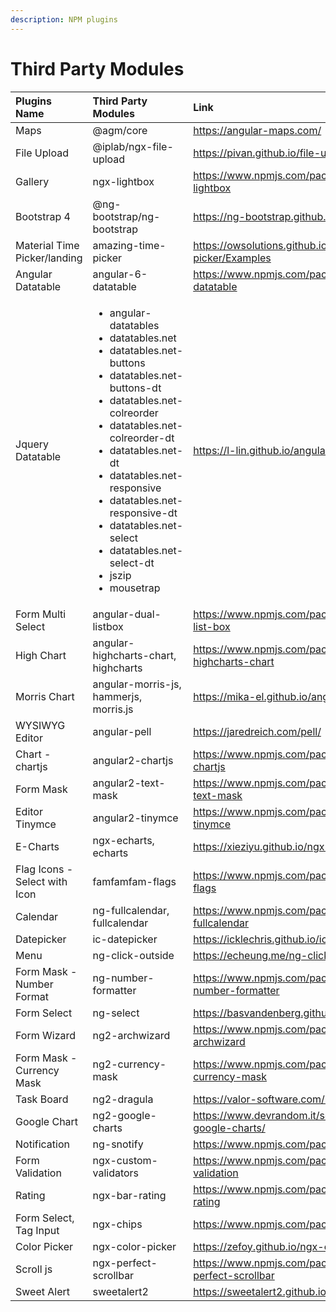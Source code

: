 ```yaml
---
description: NPM plugins
---
```


# Third Party Modules



<table>
  <thead>
    <tr>
      <th style="text-align:left">Plugins Name</th>
      <th style="text-align:left">Third Party Modules</th>
      <th style="text-align:left">Link</th>
    </tr>
  </thead>
  <tbody>
    <tr>
      <td style="text-align:left">Maps</td>
      <td style="text-align:left">@agm/core</td>
      <td style="text-align:left"><a href="https://angular-maps.com/">https://angular-maps.com/</a>
      </td>
    </tr>
    <tr>
      <td style="text-align:left">File Upload</td>
      <td style="text-align:left">@iplab/ngx-file-upload</td>
      <td style="text-align:left"><a href="https://pivan.github.io/file-upload/">https://pivan.github.io/file-upload/</a>
      </td>
    </tr>
    <tr>
      <td style="text-align:left">Gallery</td>
      <td style="text-align:left">ngx-lightbox</td>
      <td style="text-align:left"><a href="https://www.npmjs.com/package/ngx-lightbox">https://www.npmjs.com/package/ngx-lightbox</a>
      </td>
    </tr>
    <tr>
      <td style="text-align:left">Bootstrap 4</td>
      <td style="text-align:left">@ng-bootstrap/ng-bootstrap</td>
      <td style="text-align:left"><a href="https://ng-bootstrap.github.io/">https://ng-bootstrap.github.io/</a>
      </td>
    </tr>
    <tr>
      <td style="text-align:left">Material Time Picker/landing</td>
      <td style="text-align:left">amazing-time-picker</td>
      <td style="text-align:left"><a href="https://owsolutions.github.io/amazing-time-picker/Examples">https://owsolutions.github.io/amazing-time-picker/Examples</a>
      </td>
    </tr>
    <tr>
      <td style="text-align:left">Angular Datatable</td>
      <td style="text-align:left">angular-6-datatable</td>
      <td style="text-align:left"><a href="https://www.npmjs.com/package/angular-6-datatable">https://www.npmjs.com/package/angular-6-datatable</a>
      </td>
    </tr>
    <tr>
      <td style="text-align:left">Jquery Datatable</td>
      <td style="text-align:left">
        <ul>
          <li>angular-datatables</li>
          <li>datatables.net</li>
          <li>datatables.net-buttons</li>
          <li>datatables.net-buttons-dt</li>
          <li>datatables.net-colreorder</li>
          <li>datatables.net-colreorder-dt</li>
          <li>datatables.net-dt</li>
          <li>datatables.net-responsive</li>
          <li>datatables.net-responsive-dt</li>
          <li>datatables.net-select</li>
          <li>datatables.net-select-dt</li>
          <li>jszip</li>
          <li>mousetrap</li>
        </ul>
      </td>
      <td style="text-align:left"><a href="https://l-lin.github.io/angular-datatables/">https://l-lin.github.io/angular-datatables/</a>
      </td>
    </tr>
    <tr>
      <td style="text-align:left">Form Multi Select</td>
      <td style="text-align:left">angular-dual-listbox</td>
      <td style="text-align:left"><a href="https://www.npmjs.com/package/ng2-dual-list-box">https://www.npmjs.com/package/ng2-dual-list-box</a>
      </td>
    </tr>
    <tr>
      <td style="text-align:left">High Chart</td>
      <td style="text-align:left">angular-highcharts-chart, highcharts</td>
      <td style="text-align:left"><a href="https://www.npmjs.com/package/angular-highcharts-chart">https://www.npmjs.com/package/angular-highcharts-chart</a>
      </td>
    </tr>
    <tr>
      <td style="text-align:left">Morris Chart</td>
      <td style="text-align:left">angular-morris-js, hammerjs, morris.js</td>
      <td style="text-align:left"><a href="https://mika-el.github.io/angular-morris-js">https://mika-el.github.io/angular-morris-js</a>
      </td>
    </tr>
    <tr>
      <td style="text-align:left">WYSIWYG Editor</td>
      <td style="text-align:left">angular-pell</td>
      <td style="text-align:left"><a href="https://jaredreich.com/pell/">https://jaredreich.com/pell/</a>
      </td>
    </tr>
    <tr>
      <td style="text-align:left">Chart - chartjs</td>
      <td style="text-align:left">angular2-chartjs</td>
      <td style="text-align:left"><a href="https://www.npmjs.com/package/angular2-chartjs">https://www.npmjs.com/package/angular2-chartjs</a>
      </td>
    </tr>
    <tr>
      <td style="text-align:left">Form Mask</td>
      <td style="text-align:left">angular2-text-mask</td>
      <td style="text-align:left"><a href="https://www.npmjs.com/package/angular2-text-mask">https://www.npmjs.com/package/angular2-text-mask</a>
      </td>
    </tr>
    <tr>
      <td style="text-align:left">Editor Tinymce</td>
      <td style="text-align:left">angular2-tinymce</td>
      <td style="text-align:left"><a href="https://www.npmjs.com/package/angular2-tinymce">https://www.npmjs.com/package/angular2-tinymce</a>
      </td>
    </tr>
    <tr>
      <td style="text-align:left">E-Charts</td>
      <td style="text-align:left">ngx-echarts, echarts</td>
      <td style="text-align:left"><a href="https://xieziyu.github.io/ngx-echarts">https://xieziyu.github.io/ngx-echarts</a>
      </td>
    </tr>
    <tr>
      <td style="text-align:left">Flag Icons - Select with Icon</td>
      <td style="text-align:left">famfamfam-flags</td>
      <td style="text-align:left"><a href="https://www.npmjs.com/package/famfamfam-flags">https://www.npmjs.com/package/famfamfam-flags</a>
      </td>
    </tr>
    <tr>
      <td style="text-align:left">Calendar</td>
      <td style="text-align:left">ng-fullcalendar, fullcalendar</td>
      <td style="text-align:left"><a href="https://www.npmjs.com/package/ng-fullcalendar">https://www.npmjs.com/package/ng-fullcalendar</a>
      </td>
    </tr>
    <tr>
      <td style="text-align:left">Datepicker</td>
      <td style="text-align:left">ic-datepicker</td>
      <td style="text-align:left"><a href="https://icklechris.github.io/ic-datepicker/">https://icklechris.github.io/ic-datepicker/</a>
      </td>
    </tr>
    <tr>
      <td style="text-align:left">Menu</td>
      <td style="text-align:left">ng-click-outside</td>
      <td style="text-align:left"><a href="https://echeung.me/ng-click-outside/">https://echeung.me/ng-click-outside/</a>
      </td>
    </tr>
    <tr>
      <td style="text-align:left">Form Mask - Number Format</td>
      <td style="text-align:left">ng-number-formatter</td>
      <td style="text-align:left"><a href="https://www.npmjs.com/package/ng-number-formatter">https://www.npmjs.com/package/ng-number-formatter</a>
      </td>
    </tr>
    <tr>
      <td style="text-align:left">Form Select</td>
      <td style="text-align:left">ng-select</td>
      <td style="text-align:left"><a href="https://basvandenberg.github.io/ng-select">https://basvandenberg.github.io/ng-select</a>
      </td>
    </tr>
    <tr>
      <td style="text-align:left">Form Wizard</td>
      <td style="text-align:left">ng2-archwizard</td>
      <td style="text-align:left"><a href="https://www.npmjs.com/package/ng2-archwizard">https://www.npmjs.com/package/ng2-archwizard</a>
      </td>
    </tr>
    <tr>
      <td style="text-align:left">Form Mask - Currency Mask</td>
      <td style="text-align:left">ng2-currency-mask</td>
      <td style="text-align:left"><a href="https://www.npmjs.com/package/ng2-currency-mask">https://www.npmjs.com/package/ng2-currency-mask</a>
      </td>
    </tr>
    <tr>
      <td style="text-align:left">Task Board</td>
      <td style="text-align:left">ng2-dragula</td>
      <td style="text-align:left"><a href="https://valor-software.com/ng2-dragula">https://valor-software.com/ng2-dragula</a>
      </td>
    </tr>
    <tr>
      <td style="text-align:left">Google Chart</td>
      <td style="text-align:left">ng2-google-charts</td>
      <td style="text-align:left"><a href="https://www.devrandom.it/software/ng2-google-charts/">https://www.devrandom.it/software/ng2-google-charts/</a>
      </td>
    </tr>
    <tr>
      <td style="text-align:left">Notification</td>
      <td style="text-align:left">ng-snotify</td>
      <td style="text-align:left"><a href="https://www.npmjs.com/package/ng-snotify">https://www.npmjs.com/package/ng-snotify</a>
      </td>
    </tr>
    <tr>
      <td style="text-align:left">Form Validation</td>
      <td style="text-align:left">ngx-custom-validators</td>
      <td style="text-align:left"><a href="https://www.npmjs.com/package/ngx-custom-validators">https://www.npmjs.com/package/ng2-validation</a>
      </td>
    </tr>
    <tr>
      <td style="text-align:left">Rating</td>
      <td style="text-align:left">ngx-bar-rating</td>
      <td style="text-align:left"><a href="https://www.npmjs.com/package/ngx-bar-rating">https://www.npmjs.com/package/ngx-bar-rating</a>
      </td>
    </tr>
    <tr>
      <td style="text-align:left">Form Select, Tag Input</td>
      <td style="text-align:left">ngx-chips</td>
      <td style="text-align:left"><a href="https://www.npmjs.com/package/ngx-chips">https://www.npmjs.com/package/ngx-chips</a>
      </td>
    </tr>
    <tr>
      <td style="text-align:left">Color Picker</td>
      <td style="text-align:left">ngx-color-picker</td>
      <td style="text-align:left"><a href="https://zefoy.github.io/ngx-color-picker">https://zefoy.github.io/ngx-color-picker</a>
      </td>
    </tr>
    <tr>
      <td style="text-align:left">Scroll js</td>
      <td style="text-align:left">ngx-perfect-scrollbar</td>
      <td style="text-align:left"><a href="https://www.npmjs.com/package/ngx-perfect-scrollbar">https://www.npmjs.com/package/ngx-perfect-scrollbar</a>
      </td>
    </tr>
    <tr>
      <td style="text-align:left">Sweet Alert</td>
      <td style="text-align:left">sweetalert2</td>
      <td style="text-align:left"><a href="https://sweetalert2.github.io/">https://sweetalert2.github.io/</a>
      </td>
    </tr>
  </tbody>
</table>

